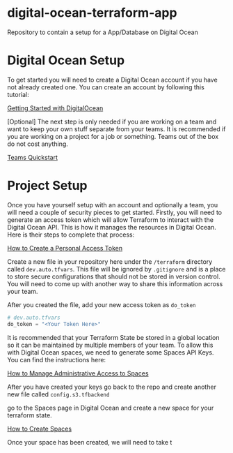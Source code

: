 # digital-ocean-terraform-app
Repository to contain a setup for a App/Database on Digital Ocean

# Digital Ocean Setup

To get started you will need to create a Digital Ocean account if you have not already created one.  You can create an account by following this tutorial:

[Getting Started with DigitalOcean](https://docs.digitalocean.com/products/getting-started/)

[Optional] The next step is only needed if you are working on a team and want to keep your own stuff separate from your teams.  It is recommended if you are working on a project for a job or something.  Teams out of the box do not cost anything.

[Teams Quickstart](https://docs.digitalocean.com/products/teams/quickstart/)

# Project Setup

Once you have yourself setup with an account and optionally a team, you will need a couple of security pieces to get started.  Firstly, you will need to generate an access token which will allow Terraform to interact with the Digital Ocean API.  This is how it manages the resources in Digital Ocean.  Here is their steps to complete that process:

[How to Create a Personal Access Token](https://docs.digitalocean.com/reference/api/create-personal-access-token/)

Create a new file in your repository here under the `/terraform` directory called `dev.auto.tfvars`.  This file will be ignored by `.gitignore` and is a place to store secure configurations that should not be stored in version control.  You will need to come up with another way to share this information across your team.

After you created the file, add your new access token as `do_token`

```s
# dev.auto.tfvars
do_token = "<Your Token Here>"
```

It is recommended that your Terraform State be stored in a global location so it can be maintained by multiple members of your team.  To allow this with Digital Ocean spaces, we need to generate some Spaces API Keys.  You can find the instructions here:

[How to Manage Administrative Access to Spaces](https://docs.digitalocean.com/products/spaces/how-to/manage-access/#access-keys)

After you have created your keys go back to the repo and create another new file called `config.s3.tfbackend`



go to the Spaces page in Digital Ocean and create a new space for your terraform state. 

[How to Create Spaces](https://docs.digitalocean.com/products/spaces/how-to/create/)

Once your space has been created, we will need to take t